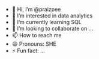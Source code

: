 - 👋 Hi, I’m @praizpee
- 👀 I’m interested in data analytics
- 🌱 I’m currently learning SQL
- 💞️ I’m looking to collaborate on ...
- 📫 How to reach me 
- 😄 Pronouns: SHE
- ⚡ Fun fact: ...

<!---
praizpee/praizpee is a ✨ special ✨ repository because its `README.md` (this file) appears on your GitHub profile.
You can click the Preview link to take a look at your changes.
--->
